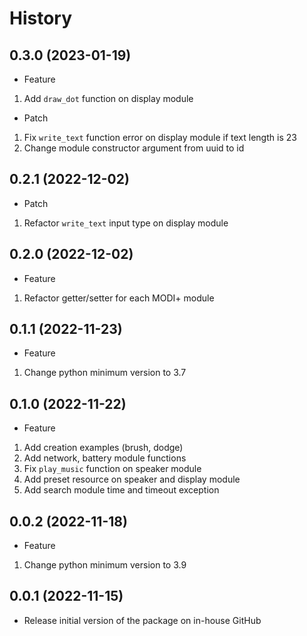 History
==

0.3.0 (2023-01-19)
--
* Feature
1. Add `draw_dot` function on display module

* Patch
1. Fix `write_text` function error on display module if text length is 23
2. Change module constructor argument from uuid to id

0.2.1 (2022-12-02)
--
* Patch
1. Refactor `write_text` input type on display module

0.2.0 (2022-12-02)
--
* Feature
1. Refactor getter/setter for each MODI+ module

0.1.1 (2022-11-23)
--
* Feature
1. Change python minimum version to 3.7

0.1.0 (2022-11-22)
--
* Feature
1. Add creation examples (brush, dodge)
2. Add network, battery module functions
3. Fix `play_music` function on speaker module
4. Add preset resource on speaker and display module
5. Add search module time and timeout exception

0.0.2 (2022-11-18)
--
* Feature
1. Change python minimum version to 3.9

0.0.1 (2022-11-15)
--
* Release initial version of the package on in-house GitHub
